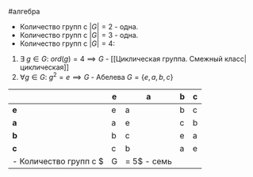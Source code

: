 #алгебра 
- Количество групп с $|G| = 2$ - одна.
- Количество групп с $|G| = 3$ - одна.
- Количество групп с $|G| = 4$:
1) $\exists \ g \in G: \ ord(g) = 4 \implies G$ - [[Циклическая группа. Смежный класс|циклическая]]
2) $\forall g \in G: \ g^2 = e \implies G$ - Абелева
	$G = \{ e, a, b, c \}$

|       | **e** | a   | b   | c   |
| ----- | ----- | --- | --- | --- |
| **e** | e     | a   | b   | c   |
| **a** | a     | e   | c   | b   |
| **b** | b     | c   | e   | a   |
| **c** | c     | b   | a   | e   |
- Количество групп с $|G| = 5$ - семь